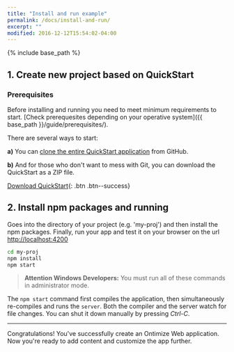 ```yaml
---
title: "Install and run example"
permalink: /docs/install-and-run/
excerpt: ""
modified: 2016-12-12T15:54:02-04:00
---
```


{% include base_path %}


## 1. Create new project based on QuickStart

### Prerequisites

Before installing and running you need to meet minimum requirements to start. [Check prerequesites depending on your operative system]({{ base_path }}/guide/prerequisites/).


There are several ways to start:

**a)** You can [clone the entire QuickStart application](https://github.com/OntimizeWeb/ontimize-web-ng2-quickstart) from GitHub.

**b)** And for those who don't want to mess with Git, you can download the QuickStart as a ZIP file.

[<i class="fa fa-download"></i> Download QuickStart](https://github.com/ontimizeweb/ontimize-web-ng2-quickstart/archive/master.zip){: .btn .btn--success}



## 2. Install npm packages and running

Goes into the directory of your project (e.g. 'my-proj') and then install the npm packages. Finally, run your app and test it on your browser 
on the url [http://localhost:4200](http://localhost:4200)

```bash
cd my-proj
npm install
npm start
```
> **Attention Windows Developers:**  You must run all of these commands in administrator mode.


The `npm start` command first compiles the application, then simultaneously re-compiles and runs the `server`.
Both the compiler and the server watch for file changes. You can shut it down manually by pressing *Ctrl-C*.

---
Congratulations! You've successfully create an Ontimize Web application. Now you're ready to add content and customize the app further.
